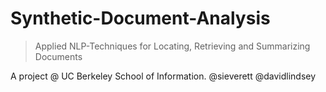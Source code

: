 # Synthetic-Document-Analysis
> Applied NLP-Techniques for Locating, Retrieving and Summarizing Documents

A project @ UC Berkeley School of Information. @sieverett @davidlindsey
